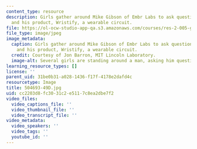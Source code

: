 ```yaml
---
content_type: resource
description: Girls gather around Mike Gibson of Embr Labs to ask questions about entrepreneurship
  and his product, Wristify, a wearable circuit.
file: https://ol-ocw-studio-app-qa.s3.amazonaws.com/courses/res-2-005-girls-who-build-make-your-own-wearables-workshop-spring-2015/cc2203d8fc3031c2e5117c8ea2dbe7f2_504693-49D.jpg
file_type: image/jpeg
image_metadata:
  caption: Girls gather around Mike Gibson of Embr Labs to ask questions about entrepreneurship
    and his product, Wristify, a wearable circuit.
  credit: Courtesy of Jon Barron, MIT Lincoln Laboratory.
  image-alt: Several girls are standing around a man, asking him questions.
learning_resource_types: []
license: ''
parent_uid: 31be0b31-a028-1436-f17f-4178e2dafd4c
resourcetype: Image
title: 504693-49D.jpg
uid: cc2203d8-fc30-31c2-e511-7c8ea2dbe7f2
video_files:
  video_captions_file: ''
  video_thumbnail_file: ''
  video_transcript_file: ''
video_metadata:
  video_speakers: ''
  video_tags: ''
  youtube_id: ''
---
```

